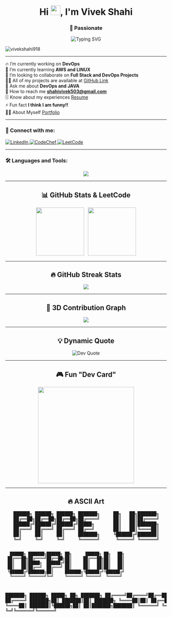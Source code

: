 <h1 align="center">
  Hi <img src="https://media.giphy.com/media/hvRJCLFzcasrR4ia7z/giphy.gif" width="30px" />, I'm Vivek Shahi
</h1>

<h3 align="center">🚀 Passionate</h3>

<p align="center">
  <img src="https://readme-typing-svg.demolab.com?font=Fira+Code&weight=500&size=22&pause=1000&color=F73A3A&center=true&width=435&lines=Full+Stack+Developer;DevOps+Enthusiast;Open+Source+Contributor" alt="Typing SVG" />
</p>

<p align="left"> 
  <img src="https://komarev.com/ghpvc/?username=vivekshahi918&label=Profile%20views&color=0e75b6&style=flat" alt="vivekshahi918" />
</p>

---

🔥 I’m currently working on **DevOps**  
🌱 I’m currently learning **AWS and LINUX**  
👯 I’m looking to collaborate on **Full Stack and DevOps Projects**  
👨‍💻 All of my projects are available at [GitHub Link](https://github.com/vivekshahi918)  
💬 Ask me about **DevOps and JAVA**  
📧 How to reach me **shahivivek503@gmail.com**  
🗄 Know about my experiences [Resume](https://drive.google.com/file/d/1JNuTDr1-pvC5C0jvfVZAubSo3xwPnlid/view?usp=sharing)  
⚡ Fun fact **I think I am funny!!**  
👨‍💻 About Myself [Portfolio](https://vivek-portfolio-2022.vercel.app/)  

---

<h3 align="left">🤝 Connect with me:</h3>
<p align="left">
  <a href="https://linkedin.com/in/vivek-shahi-1803v918" target="blank">
    <img align="center" src="https://img.shields.io/badge/LinkedIn-%230077B5.svg?style=for-the-badge&logo=linkedin&logoColor=white" alt="LinkedIn" />
  </a>
  <a href="https://www.codechef.com/users/shahivivek503" target="blank">
    <img align="center" src="https://img.shields.io/badge/CodeChef-%23B73C3C.svg?style=for-the-badge&logo=codechef&logoColor=white" alt="CodeChef" />
  </a>
  <a href="https://www.leetcode.com/vivekshahi1803" target="blank">
    <img align="center" src="https://img.shields.io/badge/LeetCode-%23F6C543.svg?style=for-the-badge&logo=leetcode&logoColor=white" alt="LeetCode" />
  </a>
</p>

---

<h3 align="left">🛠️ Languages and Tools:</h3>
<p align="center">
  <a href="https://skillicons.dev">
    <img src="https://skillicons.dev/icons?i=java,html,css,js,react,nodejs,express,nextjs,tailwind,php,mysql,mongodb,aws,gcp,azure,kubernetes,docker,firebase,git,postman,linux,matlab,figma,vscode,laravel&perline=7" />
  </a>
</p>

---

<h2 align="center">📊 GitHub Stats & LeetCode</h2>
<p align="center">
  <img src="https://leetcard.jacoblin.cool/vivekshahi1803?theme=light,unicorn" height="150" />
  &nbsp;
  <img src="https://github-readme-stats.vercel.app/api?username=vivekshahi918&show_icons=true&theme=radical" height="150" />
</p>

---

<h2 align="center">🔥 GitHub Streak Stats</h2>
<p align="center">
  <img src="https://github-readme-streak-stats.herokuapp.com/?user=vivekshahi918&theme=radical" />
</p>

---

<h2 align="center">🚀 3D Contribution Graph</h2>
  <p align="center">
  <img src="https://activity-graph.herokuapp.com/graph?username=vivekshahi918&theme=redical" />
</p>

---

<h2 align="center">💡 Dynamic Quote</h2>
<p align="center">
  <img src="https://quotes-github-readme.vercel.app/api?type=horizontal&theme=radical" alt="Dev Quote" />
</p>

---

<h2 align="center">🎮 Fun "Dev Card"</h2>
<p align="center">
  <img src="https://github.com/vivekshahi918/vivekshahi918/blob/main/devcard.png" width="300px" />
</p>

---

<h2 align="center">🔥 ASCII Art</h2>
<p align="center">
<pre>
   ██████╗ ██████╗ ██████╗ ███████╗     ██╗   ██╗███████╗
   ██╔══██╗██╔══██╗██╔══██╗██╔════╝     ██║   ██║██╔════╝
   ██████╔╝██████╔╝██████╔╝█████╗       ██║   ██║███████╗
   ██╔═══╝ ██╔═══╝ ██╔═══╝ ██╔══╝       ██║   ██║╚════██║
   ██║     ██║     ██║     ███████╗     ╚██████╔╝███████║ 
   ╚═╝     ╚═╝     ╚═╝     ╚══════╝      ╚═════╝ ╚══════╝

      ██████╗ ███████╗██████╗ ██╗      ██████╗ ██╗   ██╗
     ██╔═══██╗██╔════╝██╔══██╗██║     ██╔═══██╗██║   ██║
     ██║   ██║█████╗  ██████╔╝██║     ██║   ██║██║   ██║
     ██║   ██║██╔══╝  ██╔═══╝ ██║     ██║   ██║██║   ██║
     ╚██████╔╝███████╗██║     ███████╗╚██████╔╝╚██████╔╝
      ╚═════╝ ╚══════╝╚═╝     ╚══════╝ ╚═════╝  ╚═════╝

  ███████╗ ██████╗ █████╗ ██╗     ███████╗
  ██╔════╝██╔════╝██╔══██╗██║     ██╔════╝
  ███████╗██║     ███████║██║     ███████╗
  ╚════██║██║     ██╔══██║██║     ╚════██║
  ███████║╚██████╗██║  ██║███████╗███████║
  ╚══════╝ ╚═════╝╚═╝  ╚═╝╚══════╝╚══════╝
</pre>
</p>

